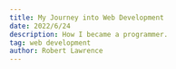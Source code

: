 ```yaml
---
title: My Journey into Web Development
date: 2022/6/24
description: How I became a programmer.
tag: web development
author: Robert Lawrence
---
```


